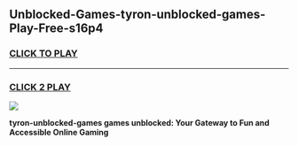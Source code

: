 
## Unblocked-Games-tyron-unblocked-games-Play-Free-s16p4
<h3>
<a href="https://premium76.site?title=tyron-unblocked-games&ref=22A">CLICK TO PLAY</a></h3>
<hr>

<h3>
<a href="https://premium76.site?title=tyron-unblocked-games&ref=22A">CLICK 2 PLAY</a>
  
</h3>

<a href="https://premium76.site?title=tyron-unblocked-games&ref=22A"><img src="https://clearcache.store/games.png"></a>


**tyron-unblocked-games games unblocked: Your Gateway to Fun and Accessible Online Gaming**
